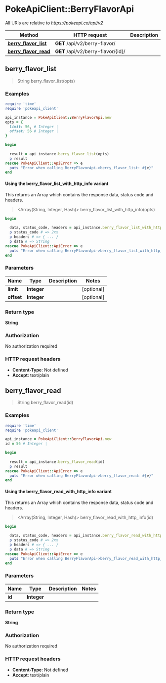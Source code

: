 # PokeApiClient::BerryFlavorApi

All URIs are relative to *https://pokeapi.co/api/v2*

| Method | HTTP request | Description |
| ------ | ------------ | ----------- |
| [**berry_flavor_list**](BerryFlavorApi.md#berry_flavor_list) | **GET** /api/v2/berry-flavor/ |  |
| [**berry_flavor_read**](BerryFlavorApi.md#berry_flavor_read) | **GET** /api/v2/berry-flavor/{id}/ |  |


## berry_flavor_list

> String berry_flavor_list(opts)



### Examples

```ruby
require 'time'
require 'pokeapi_client'

api_instance = PokeApiClient::BerryFlavorApi.new
opts = {
  limit: 56, # Integer | 
  offset: 56 # Integer | 
}

begin
  
  result = api_instance.berry_flavor_list(opts)
  p result
rescue PokeApiClient::ApiError => e
  puts "Error when calling BerryFlavorApi->berry_flavor_list: #{e}"
end
```

#### Using the berry_flavor_list_with_http_info variant

This returns an Array which contains the response data, status code and headers.

> <Array(String, Integer, Hash)> berry_flavor_list_with_http_info(opts)

```ruby
begin
  
  data, status_code, headers = api_instance.berry_flavor_list_with_http_info(opts)
  p status_code # => 2xx
  p headers # => { ... }
  p data # => String
rescue PokeApiClient::ApiError => e
  puts "Error when calling BerryFlavorApi->berry_flavor_list_with_http_info: #{e}"
end
```

### Parameters

| Name | Type | Description | Notes |
| ---- | ---- | ----------- | ----- |
| **limit** | **Integer** |  | [optional] |
| **offset** | **Integer** |  | [optional] |

### Return type

**String**

### Authorization

No authorization required

### HTTP request headers

- **Content-Type**: Not defined
- **Accept**: text/plain


## berry_flavor_read

> String berry_flavor_read(id)



### Examples

```ruby
require 'time'
require 'pokeapi_client'

api_instance = PokeApiClient::BerryFlavorApi.new
id = 56 # Integer | 

begin
  
  result = api_instance.berry_flavor_read(id)
  p result
rescue PokeApiClient::ApiError => e
  puts "Error when calling BerryFlavorApi->berry_flavor_read: #{e}"
end
```

#### Using the berry_flavor_read_with_http_info variant

This returns an Array which contains the response data, status code and headers.

> <Array(String, Integer, Hash)> berry_flavor_read_with_http_info(id)

```ruby
begin
  
  data, status_code, headers = api_instance.berry_flavor_read_with_http_info(id)
  p status_code # => 2xx
  p headers # => { ... }
  p data # => String
rescue PokeApiClient::ApiError => e
  puts "Error when calling BerryFlavorApi->berry_flavor_read_with_http_info: #{e}"
end
```

### Parameters

| Name | Type | Description | Notes |
| ---- | ---- | ----------- | ----- |
| **id** | **Integer** |  |  |

### Return type

**String**

### Authorization

No authorization required

### HTTP request headers

- **Content-Type**: Not defined
- **Accept**: text/plain

